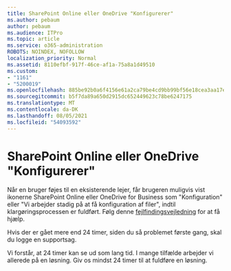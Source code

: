 ```yaml
---
title: SharePoint Online eller OneDrive "Konfigurerer"
ms.author: pebaum
author: pebaum
ms.audience: ITPro
ms.topic: article
ms.service: o365-administration
ROBOTS: NOINDEX, NOFOLLOW
localization_priority: Normal
ms.assetid: 8110efbf-917f-46ce-af1a-75a8a1d49510
ms.custom:
- "1161"
- "5200019"
ms.openlocfilehash: 885be92b0a6f4156e61a2ca79be4cd9bb99bf56e18cea3aa17ef1c7d34246058
ms.sourcegitcommit: b5f7da89a650d2915dc652449623c78be6247175
ms.translationtype: MT
ms.contentlocale: da-DK
ms.lasthandoff: 08/05/2021
ms.locfileid: "54093592"
---
```

# <a name="sharepoint-online-or-onedrive-setting-up"></a>SharePoint Online eller OneDrive "Konfigurerer"

Når en bruger føjes til en eksisterende lejer, får brugeren muligvis vist ikonerne SharePoint Online eller OneDrive for Business som "Konfiguration" eller "Vi arbejder stadig på at få konfiguration af filer", indtil klargøringsprocessen er fuldført. Følg denne [fejlfindingsvejledning](https://docs.microsoft.com/sharepoint/support/sites/troubleshooting-guide-for-sites-stopped-at-provisioning) for at få hjælp.

Hvis der er gået mere end 24 timer, siden du så problemet første gang, skal du logge en supportsag.

Vi forstår, at 24 timer kan se ud som lang tid. I mange tilfælde arbejder vi allerede på en løsning. Giv os mindst 24 timer til at fuldføre en løsning.
